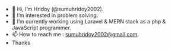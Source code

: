 - 👋 Hi, I’m Hridoy (@sumuhridoy2002).
- 👀 I’m interested in problem solving.
- 🌱 I’m currently working using Laravel & MERN stack as a php & JavaScript programmer.
- 📫 How to reach me : sumuhridoy2002@gmail.com.
- Thanks
